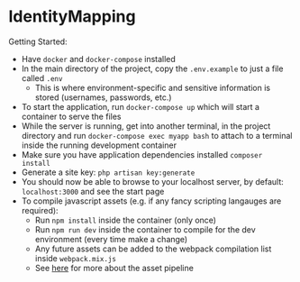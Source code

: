 # IdentityMapping

Getting Started:

* Have `docker` and `docker-compose` installed
* In the main directory of the project, copy the `.env.example` to just a file called `.env`
  * This is where environment-specific and sensitive information is stored (usernames, passwords, etc.)
* To start the application, run `docker-compose up` which will start a container to serve the files
* While the server is running, get into another terminal, in the project directory and run `docker-compose exec myapp bash` to attach to a terminal inside the running development container
* Make sure you have application dependencies installed `composer install`
* Generate a site key: `php artisan key:generate`
* You should now be able to browse to your localhost server, by default: `localhost:3000` and see the start page
* To compile javascript assets (e.g. if any fancy scripting langauges are required):
  * Run `npm install` inside the container (only once)
  * Run `npm run dev` inside the container to compile for the dev environment (every time make a change)
  * Any future assets can be added to the webpack compilation list inside `webpack.mix.js`
  * See [here](https://laravel.com/docs/6.x/mix) for more about the asset pipeline
